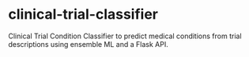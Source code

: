 # clinical-trial-classifier
Clinical Trial Condition Classifier to predict medical conditions from trial descriptions using ensemble ML and a Flask API.

